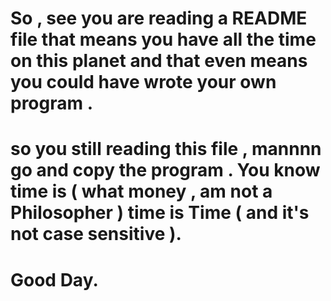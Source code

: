 # So , see you are reading a README file  that means you have all the  time on this planet  and that even means you could have wrote your own program . 
# so you still reading this file ,  mannnn  go and copy the program . You know time is ( what money ,  am not a Philosopher )  time is Time  ( and it's not case   sensitive ). 


# Good Day. 
